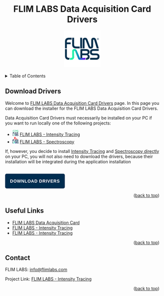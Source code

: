 <a name="readme-top"></a>

<!-- PROJECT LOGO -->

<div align="center">
  <h1>FLIM LABS Data Acquisition Card Drivers</h1>
</div>
<div align="center">
  <a href="https://www.flimlabs.com/">
    <img src="../assets/images/shared/flimlabs-logo.png" alt="Logo" width="120" height="120">
  </a>
</div>
<br>

<!-- TABLE OF CONTENTS -->
<details>
  <summary>Table of Contents</summary>
  <ol>
    <li>
      <a href="#download-drivers">Download Drivers</a>
    </li>
    <li><a href="#useful-links">Useful Links</a></li>
     <li><a href="#contact">Contact</a></li>
  </ol>
</details>

<!-- Dowload Drivers -->

## Download Drivers

Welcome to [FLIM LABS Data Acquisition Card Drivers](https://github.com/flim-labs/flim-labs-drivers) page. In this page you can download the installer for the FLIM LABS Data Acquisition Card Drivers.

Data Acquisition Card Drivers must necessarily be installed on your PC if you want to run locally one of the following projects:

<ul style="">
    <li>
    <img src="../assets/images/shared/intensity-tracing-logo.png" width=20> 
    <a target="_blank" href="https://github.com/flim-labs/intensity-tracing-py">FLIM LABS - Intensity Tracing</a>
    </li>
       <li>
    <img src="../assets/images/shared/spectroscopy-logo.png" width=20> 
    <a target="_blank" href="https://github.com/flim-labs/spectroscopy-py">FLIM LABS - Spectroscopy</a>
    </li>
</ul>

If, however, you decide to install [Intensity Tracing](https://github.com/flim-labs/intensity-tracing-py/releases/tag/v1.4) and [Spectroscopy directly](https://github.com/flim-labs/spectroscopy-py/releases/tag/v1.0) on your PC, you will not also need to download the drivers, because their installation will be integrated during the application installation

<br>

<button style="background-color: #002d50; padding: 1rem; color: white; font-weight: bold; letter-spacing: 0.05rem; border: none; outline: none; box-shadow: none; border-radius: 5px;font-size: 14px">
    <a href="./FLIM LABS - Data Acquisition Card drivers.msi" download style="color: inherit; text-decoration: none;"> DOWNLOAD DRIVERS</a>
</button>

<p align="right">(<a href="#readme-top">back to top</a>)</p>

<!-- USEFUL LINKS -->

## Useful Links

- [FLIM LABS Data Acquisition Card](https://www.flimlabs.com/products/data-acquisition-card/)
- [FLIM LABS - Intensity Tracing](https://github.com/flim-labs/intensity-tracing-py)
- [FLIM LABS - Intensity Tracing](https://github.com/flim-labs/spectroscopy-py)

<p align="right">(<a href="#readme-top">back to top</a>)</p>

<!-- CONTACT -->

## Contact

FLIM LABS: info@flimlabs.com

Project Link: [FLIM LABS - Intensity Tracing](https://github.com/flim-labs/intensity-tracing-py)

<p align="right">(<a href="#readme-top">back to top</a>)</p>
